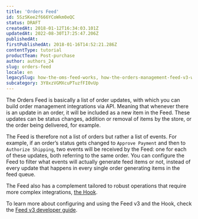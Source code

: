 ```yaml
---
title: 'Orders Feed'
id: 5SzSKee2f666YCoWkm0eQC
status: DRAFT
createdAt: 2018-01-12T16:34:03.101Z
updatedAt: 2022-08-30T17:25:47.206Z
publishedAt: 
firstPublishedAt: 2018-01-16T14:52:21.286Z
contentType: tutorial
productTeam: Post-purchase
author: authors_24
slug: orders-feed
locale: en
legacySlug: how-the-oms-feed-works, how-the-orders-management-feed-v3-works
subcategory: 3Y8xzVGMXcuPTuzfFI0vUp
---
```


The Orders Feed is basically a list of order updates, with which you can build order management integrations via API. Meaning that whenever there is an update in an order, it will be included as a new item in the Feed. These updates can be status changes, addition or removal of items by the store, or the order being delivered, for example.

The Feed is therefore not a list of orders but rather a list of events. For example, if an order’s status gets changed to `Approve Payment` and then to `Authorize Shipping`, two events will be received by the Feed: one for each of these updates, both referring to the same order. You can configure the Feed to filter what events will actually generate feed items or not, instead of every update that happens in every single order generating items in the feed queue.

The Feed also has a complement tailored to robust operations that require more complex integrations, [the Hook](https://help.vtex.com/tutorial/configurar-hook-do-feed-v3--6JkYQpIlU8ptysUiGIp4Px#).

To learn more about configuring and using the Feed v3 and the Hook, check the [Feed v3 developer guide](https://developers.vtex.com/vtex-rest-api/docs/feed-v3-1).
